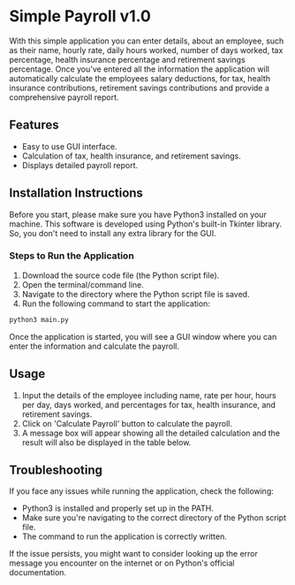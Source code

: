 # Simple Payroll v1.0



With this simple application you can enter details, about an employee, such as their name, hourly rate, daily hours worked, number of days worked, tax percentage, health insurance percentage and retirement savings percentage. Once you've entered all the information the application will automatically calculate the employees salary deductions, for tax, health insurance contributions, retirement savings contributions and provide a comprehensive payroll report.

## Features

- Easy to use GUI interface.
- Calculation of tax, health insurance, and retirement savings.
- Displays detailed payroll report.

## Installation Instructions

Before you start, please make sure you have Python3 installed on your machine. This software is developed using Python's built-in Tkinter library. So, you don't need to install any extra library for the GUI. 

### Steps to Run the Application

1. Download the source code file (the Python script file).
2. Open the terminal/command line.
3. Navigate to the directory where the Python script file is saved.
4. Run the following command to start the application:

```bash
python3 main.py
```

Once the application is started, you will see a GUI window where you can enter the information and calculate the payroll. 

## Usage

1. Input the details of the employee including name, rate per hour, hours per day, days worked, and percentages for tax, health insurance, and retirement savings.
2. Click on 'Calculate Payroll' button to calculate the payroll.
3. A message box will appear showing all the detailed calculation and the result will also be displayed in the table below.

## Troubleshooting

If you face any issues while running the application, check the following:

- Python3 is installed and properly set up in the PATH.
- Make sure you're navigating to the correct directory of the Python script file.
- The command to run the application is correctly written.

If the issue persists, you might want to consider looking up the error message you encounter on the internet or on Python's official documentation.
